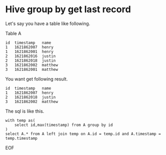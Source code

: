 # Hive group by get last record
Let's say you have a table like following.

Table A
```
id  timestamp   name
1   1621862007  henry
1   1621862001  henry
2   1621862016  justin
2   1621862018  justin
3   1621862002  matthew
3   1621862001  matthew
```

You want get following result.
```
id  timestamp   name
1   1621862007  henry
2   1621862018  justin
3   1621862002  matthew
```

The sql is like this.
```
with temp as(
    select id,max(timestamp) from A group by id
)
select A.* from A left join temp on A.id = temp.id and A.timestamp = temp.timestamp
```

EOF